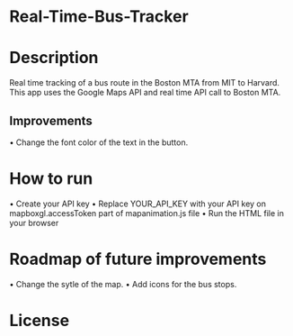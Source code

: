 # Real-Time-Bus-Tracker

# Description
Real time tracking of a bus route in the Boston MTA from MIT to Harvard. This app uses the Google Maps API and real time API call to Boston MTA.

## Improvements
• Change the font color of the text in the button.

# How to run
• Create your API key
• Replace YOUR_API_KEY with your API key on mapboxgl.accessToken part of mapanimation.js file
• Run the HTML file in your browser

# Roadmap of future improvements
• Change the sytle of the map.
• Add icons for the bus stops.

# License
